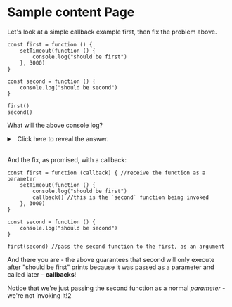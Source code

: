 # Sample content Page 
Let's look at a simple callback example first, then fix the problem above.

  
```
const first = function () {
    setTimeout(function () {
        console.log("should be first")
    }, 3000)
}

const second = function () {
    console.log("should be second")
}

first()
second()
```
  

What will the above console log?

<details><summary>
  Click here to reveal the answer.
</summary>

"should be second", _then_ "should be first" - because of the setTimeout!

</details>

</br>
  

And the fix, as promised, with a callback:

```
const first = function (callback) { //receive the function as a parameter
    setTimeout(function () {
        console.log("should be first")
        callback() //this is the `second` function being invoked
    }, 3000)
}

const second = function () {
    console.log("should be second")
}

first(second) //pass the second function to the first, as an argument
```

  

And there you are - the above guarantees that second will only execute after "should be first" prints because it was passed as a parameter and called later - **callbacks**!

  

Notice that we're just passing the second function as a normal _parameter_ - we're not invoking it!2